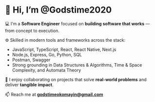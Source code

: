 # 👋 Hi, I’m @Godstime2020  

💻 I’m a **Software Engineer** focused on **building software that works** — from concept to execution.  

⚙️ Skilled in modern tools and frameworks across the stack:  
- JavaScript, TypeScript, React, React Native, Next.js  
- Node.js, Express, Go, Python, SQL  
- Postman, Swagger  
- Strong grounding in Data Structures & Algorithms, Time & Space Complexity, and Automata Theory  

🤝 I enjoy collaborating on projects that solve **real-world problems** and deliver **tangible impact**.  

📫 Reach me at **godstimeokomayin@gmail.com**  
